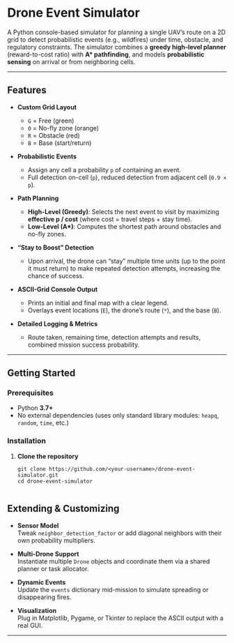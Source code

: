 # Drone Event Simulator

A Python console-based simulator for planning a single UAV’s route on a 2D grid to detect probabilistic events (e.g., wildfires) under time, obstacle, and regulatory constraints. The simulator combines a **greedy high-level planner** (reward-to-cost ratio) with **A\* pathfinding**, and models **probabilistic sensing** on arrival or from neighboring cells.

---

##  Features

- **Custom Grid Layout**  
  - `G` = Free (green)  
  - `O` = No-fly zone (orange)  
  - `R` = Obstacle (red)  
  - `B` = Base (start/return)

- **Probabilistic Events**  
  - Assign any cell a probability `p` of containing an event.  
  - Full detection on-cell (`p`), reduced detection from adjacent cell (`0.9 × p`).

- **Path Planning**  
  - **High-Level (Greedy)**: Selects the next event to visit by maximizing **effective p / cost** (where cost = travel steps + stay time).  
  - **Low-Level (A\*)**: Computes the shortest path around obstacles and no-fly zones.

- **“Stay to Boost” Detection**  
  - Upon arrival, the drone can “stay” multiple time units (up to the point it must return) to make repeated detection attempts, increasing the chance of success.

- **ASCII-Grid Console Output**  
  - Prints an initial and final map with a clear legend.  
  - Overlays event locations (`E`), the drone’s route (`*`), and the base (`B`).

- **Detailed Logging & Metrics**  
  - Route taken, remaining time, detection attempts and results, combined mission success probability.

---

##  Getting Started

### Prerequisites

- Python **3.7+**  
- No external dependencies (uses only standard library modules: `heapq`, `random`, `time`, etc.)

### Installation

1. **Clone the repository**  
   ```
   git clone https://github.com/<your-username>/drone-event-simulator.git
   cd drone-event-simulator
 

## Extending & Customizing

- **Sensor Model**  
  Tweak `neighbor_detection_factor` or add diagonal neighbors with their own probability multipliers.

- **Multi-Drone Support**  
  Instantiate multiple `Drone` objects and coordinate them via a shared planner or task allocator.

- **Dynamic Events**  
  Update the `events` dictionary mid-mission to simulate spreading or disappearing fires.

- **Visualization**  
  Plug in Matplotlib, Pygame, or Tkinter to replace the ASCII output with a real GUI.

---
